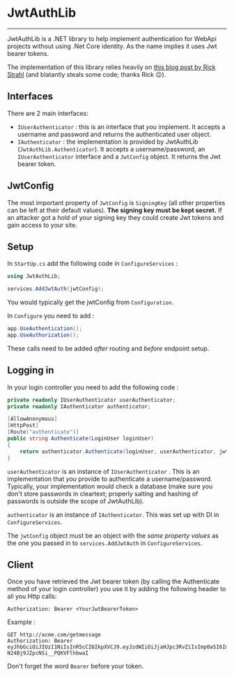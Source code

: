 # JwtAuthLib

------------

JwtAuthLib is a .NET library to help implement authentication for WebApi projects without using .Net Core identity. As the name implies it uses Jwt bearer tokens.

The implementation of this library relies heavily on [this blog post by Rick Strahl](https://weblog.west-wind.com/posts/2021/Mar/09/Role-based-JWT-Tokens-in-ASPNET-Core) (and blatantly steals some code; thanks Rick 😉).

## Interfaces

There are 2 main interfaces:

* `IUserAuthenticator` : this is an interface that *you* implement. It accepts a username and password and returns the authenticated user object.
* `IAuthenticator` : the implementation is provided by JwtAuthLib (`JwtAuthLib.Authenticator`). It accepts a username/password, an `IUserAuthenticator` interface and a `JwtConfig` object. It returns the Jwt bearer token.


## JwtConfig

The most important property of `JwtConfig` is `SigningKey` (all other properties can be left at their default values). **The signing key must be kept secret.** If an attacker got a hold of your signing key they could create Jwt tokens and gain access to your site.

## Setup

In `StartUp.cs` add the following code in `ConfigureServices` :

```cs
using JwtAuthLib;

services.AddJwtAuth(jwtConfig);
```

You would typically get the jwtConfig from `Configuration`.

In `Configure` you need to add :

```cs
app.UseAuthentication();
app.UseAuthorization();
```

These calls need to be added *after* routing and *before* endpoint setup.

## Logging in

In your login controller you need to add the following code :

```cs
private readonly IUserAuthenticator userAuthenticator;
private readonly IAuthenticator authenticator;

[AllowAnonymous]
[HttpPost]
[Route("authenticate")]        
public string Authenticate(LoginUser loginUser)
{
    return authenticator.Authenticate(loginUser, userAuthenticator, jwtConfig);
}
```

`userAuthenticator` is an instance of `IUserAuthenticator` . This is an implementation that *you* provide to authenticate a username/password. Typically, your implementation would check a database (make sure you don't store passwords in cleartext; properly salting and hashing of passwords is outside the scope of JwtAuthLib).

`authenticator` is an instance of `IAuthenticator`. This was set up with DI in `ConfigureServices`.

The `jwtConfig` object must be an object with the *same property values* as the one you passed in to `services.AddJwtAuth` in `ConfigureServices`.

## Client

Once you have retrieved the Jwt bearer token (by calling the Authenticate method of your login controller) you use it by adding the following header to all you Http calls:

```http
Authorization: Bearer <YourJwtBearerToken>
```

Example :

```http
GET http://acme.com/getmessage
Authorization: Bearer eyJhbGciOiJIUzI1NiIsInR5cCI6IkpXVCJ9.eyJzdWIiOiJjaHJpc3RvZiIsImp0aSI6ImRjNjcyNTExLWEyYWYtNDJmNi1hZGVkLTVlN2VmZjE0NTI0NyIsInVzZXJuYW1lIjoiY2hyaXN0b2YiLCJkaXNwbGF5bmFtZSI6ImNocmlzdG9mIiwicm9sZSI6WyJhZG1pbiIsInJvbGUxIl0sImV4cCI6MTYxODc4OTgxMywiaXNzIjoiaHR0cHM6Ly9teXNpdGUuY29tIiwiYXVkIjoiaHR0cHM6Ly9teXNpdGUuY29tIn0.hkHJWUuDUbqH3WKf-N24Bj9JZpcNSi__PQKVFlhbwaI
```

Don't forget the word `Bearer` before your token. 